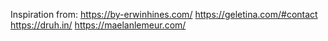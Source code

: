 Inspiration from:
https://by-erwinhines.com/
https://geletina.com/#contact
https://druh.in/
https://maelanlemeur.com/